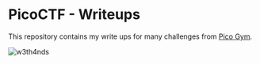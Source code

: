 # PicoCTF - Writeups

This repository contains my write ups for many challenges from [Pico Gym](https://play.picoctf.org/practice).

![w3th4nds](https://play.picoctf.org/users/w3th4nds)
